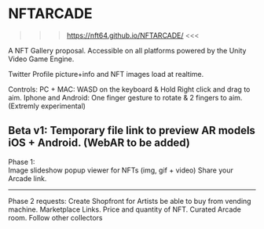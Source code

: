 # NFTARCADE
>>> https://nft64.github.io/NFTARCADE/ <<<

A NFT Gallery proposal.  Accessible on all platforms powered by the Unity Video Game Engine.

Twitter Profile picture+info and NFT images load at realtime.

Controls:
PC + MAC:  WASD on the keyboard & Hold Right click and drag to aim.
Iphone and Android: One finger gesture to rotate & 2 fingers to aim. (Extremly experimental)

Beta v1:
Temporary file link to preview AR models iOS + Android. (WebAR to be added)
---------------
Phase 1:  
Image slideshow popup viewer for NFTs  (img, gif + video)
Share your Arcade link.

---------------
Phase 2 requests:
Create Shopfront for Artists be able to buy from vending machine. 
Marketplace Links.
Price and quantity of NFT.
Curated Arcade room.
Follow other collectors

